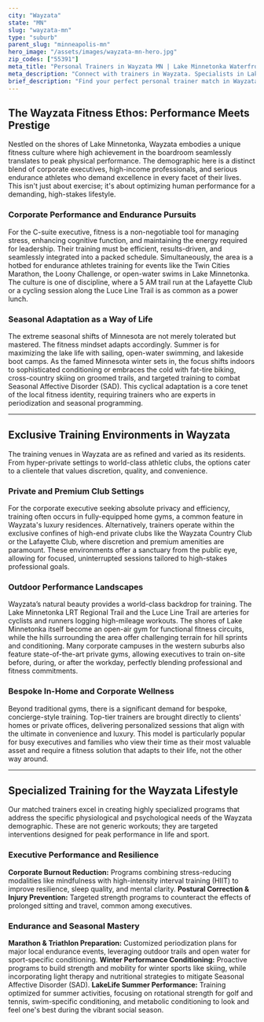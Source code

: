 ```yaml
---
city: "Wayzata"
state: "MN"
slug: "wayzata-mn"
type: "suburb"
parent_slug: "minneapolis-mn"
hero_image: "/assets/images/wayzata-mn-hero.jpg"
zip_codes: ["55391"]
meta_title: "Personal Trainers in Wayzata MN | Lake Minnetonka Waterfront & Executive Fitness"
meta_description: "Connect with trainers in Wayzata. Specialists in Lake Minnetonka conditioning, luxury waterfront homes, and high-discretion clientele."
brief_description: "Find your perfect personal trainer match in Wayzata, MN. Our exclusive service connects busy corporate executives, dedicated endurance athletes, and high-income professionals with elite trainers who understand the unique demands of the Twin Cities' affluent western suburbs. Whether you're training for the Twin Cities Marathon, combating seasonal affective disorder with winter conditioning, or seeking corporate burnout reduction strategies, we match you with specialists who excel in private home gyms, luxury fitness clubs, and the beautiful outdoor spaces around Lake Minnetonka. Achieve peak performance with a trainer who fits your lifestyle and goals."
---
```

## The Wayzata Fitness Ethos: Performance Meets Prestige

Nestled on the shores of Lake Minnetonka, Wayzata embodies a unique fitness culture where high achievement in the boardroom seamlessly translates to peak physical performance. The demographic here is a distinct blend of corporate executives, high-income professionals, and serious endurance athletes who demand excellence in every facet of their lives. This isn't just about exercise; it's about optimizing human performance for a demanding, high-stakes lifestyle.

### Corporate Performance and Endurance Pursuits
For the C-suite executive, fitness is a non-negotiable tool for managing stress, enhancing cognitive function, and maintaining the energy required for leadership. Their training must be efficient, results-driven, and seamlessly integrated into a packed schedule. Simultaneously, the area is a hotbed for endurance athletes training for events like the Twin Cities Marathon, the Loony Challenge, or open-water swims in Lake Minnetonka. The culture is one of discipline, where a 5 AM trail run at the Lafayette Club or a cycling session along the Luce Line Trail is as common as a power lunch.

### Seasonal Adaptation as a Way of Life
The extreme seasonal shifts of Minnesota are not merely tolerated but mastered. The fitness mindset adapts accordingly. Summer is for maximizing the lake life with sailing, open-water swimming, and lakeside boot camps. As the famed Minnesota winter sets in, the focus shifts indoors to sophisticated conditioning or embraces the cold with fat-tire biking, cross-country skiing on groomed trails, and targeted training to combat Seasonal Affective Disorder (SAD). This cyclical adaptation is a core tenet of the local fitness identity, requiring trainers who are experts in periodization and seasonal programming.

---

## Exclusive Training Environments in Wayzata

The training venues in Wayzata are as refined and varied as its residents. From hyper-private settings to world-class athletic clubs, the options cater to a clientele that values discretion, quality, and convenience.

### Private and Premium Club Settings
For the corporate executive seeking absolute privacy and efficiency, training often occurs in fully-equipped home gyms, a common feature in Wayzata's luxury residences. Alternatively, trainers operate within the exclusive confines of high-end private clubs like the Wayzata Country Club or the Lafayette Club, where discretion and premium amenities are paramount. These environments offer a sanctuary from the public eye, allowing for focused, uninterrupted sessions tailored to high-stakes professional goals.

### Outdoor Performance Landscapes
Wayzata’s natural beauty provides a world-class backdrop for training. The Lake Minnetonka LRT Regional Trail and the Luce Line Trail are arteries for cyclists and runners logging high-mileage workouts. The shores of Lake Minnetonka itself become an open-air gym for functional fitness circuits, while the hills surrounding the area offer challenging terrain for hill sprints and conditioning. Many corporate campuses in the western suburbs also feature state-of-the-art private gyms, allowing executives to train on-site before, during, or after the workday, perfectly blending professional and fitness commitments.

### Bespoke In-Home and Corporate Wellness
Beyond traditional gyms, there is a significant demand for bespoke, concierge-style training. Top-tier trainers are brought directly to clients' homes or private offices, delivering personalized sessions that align with the ultimate in convenience and luxury. This model is particularly popular for busy executives and families who view their time as their most valuable asset and require a fitness solution that adapts to their life, not the other way around.

---

## Specialized Training for the Wayzata Lifestyle

Our matched trainers excel in creating highly specialized programs that address the specific physiological and psychological needs of the Wayzata demographic. These are not generic workouts; they are targeted interventions designed for peak performance in life and sport.

### Executive Performance and Resilience
**Corporate Burnout Reduction:** Programs combining stress-reducing modalities like mindfulness with high-intensity interval training (HIIT) to improve resilience, sleep quality, and mental clarity.
**Postural Correction & Injury Prevention:** Targeted strength programs to counteract the effects of prolonged sitting and travel, common among executives.

### Endurance and Seasonal Mastery
**Marathon & Triathlon Preparation:** Customized periodization plans for major local endurance events, leveraging outdoor trails and open water for sport-specific conditioning.
**Winter Performance Conditioning:** Proactive programs to build strength and mobility for winter sports like skiing, while incorporating light therapy and nutritional strategies to mitigate Seasonal Affective Disorder (SAD).
**LakeLife Summer Performance:** Training optimized for summer activities, focusing on rotational strength for golf and tennis, swim-specific conditioning, and metabolic conditioning to look and feel one's best during the vibrant social season.